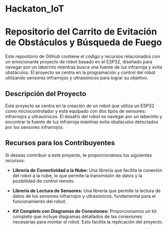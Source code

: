 # Hackaton_IoT
# Repositorio del Carrito de Evitación de Obstáculos y Búsqueda de Fuego

Este repositorio de GitHub contiene el código y recursos relacionados con un emocionante proyecto de robot basado en el ESP32, diseñado para navegar por un laberinto mientras busca una fuente de luz infrarroja y evita obstáculos. El proyecto se centra en la programación y control del robot utilizando sensores infrarrojos y ultrasónicos para lograr su objetivo.

## Descripción del Proyecto

Este proyecto se centra en la creación de un robot que utiliza un ESP32 como microcontrolador y está equipado con dos tipos de sensores: infrarrojos y ultrasónicos. El desafío del robot es navegar por un laberinto y encontrar la fuente de luz infrarroja mientras evita obstáculos detectados por los sensores infrarrojos.

## Recursos para los Contribuyentes

Si deseas contribuir a este proyecto, te proporcionamos los siguientes recursos:

- **Librería de Conectividad a la Nube:** Una librería que facilita la conexión del robot a la nube, lo que permite la transmisión de datos y la posibilidad de control remoto.

- **Librería de Lectura de Sensores:** Una librería que permite la lectura de datos de los sensores infrarrojos y ultrasónicos, fundamental para el funcionamiento del robot.

- **Kit Completo con Diagramas de Conexiones:** Proporcionamos un kit completo que incluye diagramas detallados de las conexiones necesarias para montar el robot. Esto facilita la replicación del proyecto.

